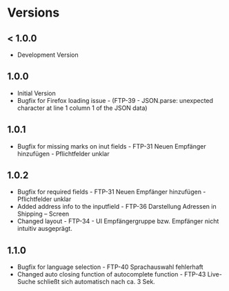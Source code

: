 # Versions

## < 1.0.0
- Development Version

## 1.0.0
- Initial Version
- Bugfix for Firefox loading issue - (FTP-39 - JSON.parse: unexpected character at line 1 column 1 of the JSON data)

## 1.0.1
- Bugfix for missing marks on inut fields - FTP-31 Neuen Empfänger hinzufügen - Pflichtfelder unklar

## 1.0.2
- Bugfix for required fields - FTP-31 Neuen Empfänger hinzufügen - Pflichtfelder unklar
- Added address info to the inputfield - FTP-36 Darstellung Adressen in Shipping – Screen
- Changed layout - FTP-34 - UI Empfängergruppe bzw. Empfänger nicht intuitiv ausgeprägt.

## 1.1.0
- Bugfix for language selection - FTP-40 Sprachauswahl fehlerhaft
- Changed auto closing function of autocomplete function - FTP-43 Live-Suche schließt sich automatisch nach ca. 3 Sek.
